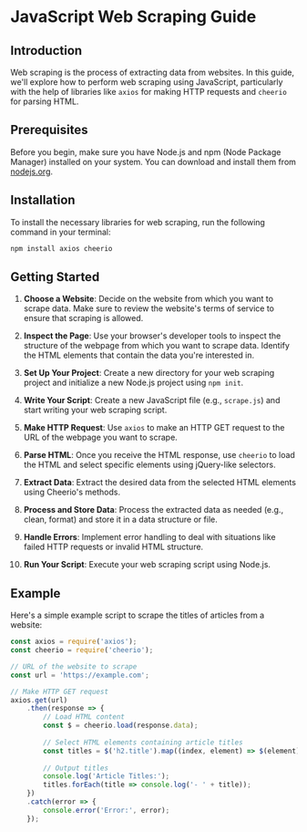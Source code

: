 # JavaScript Web Scraping Guide

## Introduction

Web scraping is the process of extracting data from websites. In this guide, we'll explore how to perform web scraping using JavaScript, particularly with the help of libraries like `axios` for making HTTP requests and `cheerio` for parsing HTML.

## Prerequisites

Before you begin, make sure you have Node.js and npm (Node Package Manager) installed on your system. You can download and install them from [nodejs.org](https://nodejs.org/).

## Installation

To install the necessary libraries for web scraping, run the following command in your terminal:

```bash
npm install axios cheerio
```

## Getting Started

1. **Choose a Website**: Decide on the website from which you want to scrape data. Make sure to review the website's terms of service to ensure that scraping is allowed.

2. **Inspect the Page**: Use your browser's developer tools to inspect the structure of the webpage from which you want to scrape data. Identify the HTML elements that contain the data you're interested in.

3. **Set Up Your Project**: Create a new directory for your web scraping project and initialize a new Node.js project using `npm init`.

4. **Write Your Script**: Create a new JavaScript file (e.g., `scrape.js`) and start writing your web scraping script.

5. **Make HTTP Request**: Use `axios` to make an HTTP GET request to the URL of the webpage you want to scrape.

6. **Parse HTML**: Once you receive the HTML response, use `cheerio` to load the HTML and select specific elements using jQuery-like selectors.

7. **Extract Data**: Extract the desired data from the selected HTML elements using Cheerio's methods.

8. **Process and Store Data**: Process the extracted data as needed (e.g., clean, format) and store it in a data structure or file.

9. **Handle Errors**: Implement error handling to deal with situations like failed HTTP requests or invalid HTML structure.

10. **Run Your Script**: Execute your web scraping script using Node.js.

## Example

Here's a simple example script to scrape the titles of articles from a website:

```javascript
const axios = require('axios');
const cheerio = require('cheerio');

// URL of the website to scrape
const url = 'https://example.com';

// Make HTTP GET request
axios.get(url)
    .then(response => {
        // Load HTML content
        const $ = cheerio.load(response.data);
        
        // Select HTML elements containing article titles
        const titles = $('h2.title').map((index, element) => $(element).text()).get();
        
        // Output titles
        console.log('Article Titles:');
        titles.forEach(title => console.log('- ' + title));
    })
    .catch(error => {
        console.error('Error:', error);
    });
```
